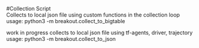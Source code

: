 #Collection Script<br/>
Collects to local json file using custom functions in the collection loop<br/>
usage: python3 -m breakout.collect_to_bigtable<br/>

work in progress collects to local json file using tf-agents, driver, trajectory<br/>
usage: python3 -m breakout.collect_to_json<br/>

